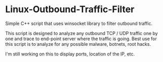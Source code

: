 # Linux-Outbound-Traffic-Filter
Simple C++ script that uses winsocket library to filter outbound traffic. 

This script is designed to analyze any outbound TCP / UDP traffic one by one and trace to end-point server where the traffic is going.
Best use for this script is to analyze for any possible malware, botnets, root hacks.

I'm still working on this to display ports, location of the IP, etc.
